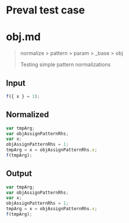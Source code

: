# Preval test case

# obj.md

> normalize > pattern > param > _base > obj
>
> Testing simple pattern normalizations

## Input

`````js filename=intro
f({ x } = 1);
`````

## Normalized

`````js filename=intro
var tmpArg;
var objAssignPatternRhs;
var x;
objAssignPatternRhs = 1;
tmpArg = x = objAssignPatternRhs.x;
f(tmpArg);
`````

## Output

`````js filename=intro
var tmpArg;
var objAssignPatternRhs;
var x;
objAssignPatternRhs = 1;
tmpArg = x = objAssignPatternRhs.x;
f(tmpArg);
`````
